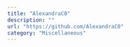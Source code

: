 ```yaml
---
title: "AlexandraC0"
description: ""
url: "https://github.com/AlexandraC0"
category: "Miscellaneous"
---
```

